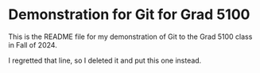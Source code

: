# Demonstration for Git for Grad 5100

This is the README file for my demonstration of Git to the Grad 5100 class in 
Fall of 2024. 

I regretted that line, so I deleted it and put this one instead. 


